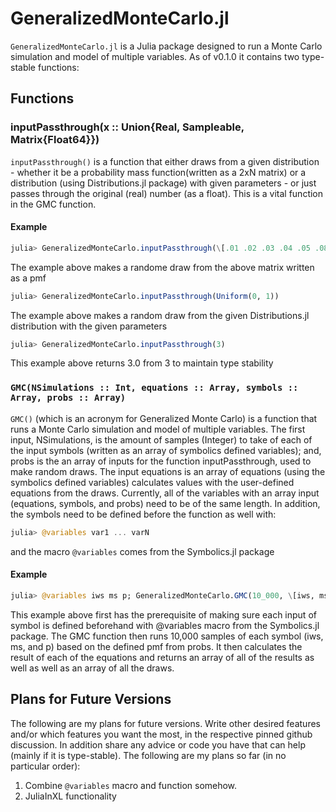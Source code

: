 # GeneralizedMonteCarlo.jl

`GeneralizedMonteCarlo.jl` is a Julia package designed to run a Monte Carlo simulation and model of multiple variables. 
As of v0.1.0 it contains two type-stable functions:

## Functions

### inputPassthrough(x :: Union{Real, Sampleable, Matrix{Float64}})

`inputPassthrough()` is a function that either draws from a given distribution - whether it be a probability mass function(written as a 2xN matrix) or a distribution (using Distributions.jl package) with given parameters - or just passes through the original (real) number (as a float). This is a vital function in the GMC function.

#### Example

```julia
julia> GeneralizedMonteCarlo.inputPassthrough(\[.01 .02 .03 .04 .05 .08; .1 .2 .3 .25 .10 .05\])
```

The example above makes a randome draw from the above matrix written as a pmf 

```julia
julia> GeneralizedMonteCarlo.inputPassthrough(Uniform(0, 1))
```
The example above makes a random draw from the given Distributions.jl distribution with the given parameters

```julia
julia> GeneralizedMonteCarlo.inputPassthrough(3) 
```

This example above returns 3.0 from 3 to maintain type stability 

### `GMC(NSimulations :: Int, equations :: Array, symbols :: Array, probs :: Array)`

`GMC()` (which is an acronym for Generalized Monte Carlo) is a function that runs a Monte Carlo simulation and model of multiple variables.
The first input, NSimulations, is the amount of samples (Integer) to take of each of the input symbols (written as an array of symbolics defined variables); and, probs is the an array of inputs for the function inputPassthrough, used to make random draws. The input equations is an array of equations (using the symbolics defined variables) calculates values with the user-defined equations from the draws. 
Currently, all of the variables with an array input (equations, symbols, and probs) need to be of the same length. 
In addition, the symbols need to be defined before the function as well with:

```julia
julia> @variables var1 ... varN
```

and the macro `@variables` comes from the Symbolics.jl package

#### Example
```julia
julia> @variables iws ms p; GeneralizedMonteCarlo.GMC(10_000, \[iws, ms, 190 + ms + p\], \[iws, ms, p\], \[\[10_000_000 10_500_000 11_000_000; 0.2 0.6 0.2\], \[0.01 0.02 0.03 0.04 0.05 0.08; 0.10 0.20 0.30 0.25 0.10 0.05\], \[-3.0 3.0; 0.5 0.5\]\]) 
```
This example above first has the prerequisite of making sure each input of symbol is defined beforehand with @variables macro from the Symbolics.jl package. The GMC function then runs 10,000 samples of each symbol (iws, ms, and p) based on the defined pmf from probs. It then calculates the result of each of the equations and returns an array of all of the results as well as well as an array of all the draws.
   
## Plans for Future Versions

The following are my plans for future versions. Write other desired features and/or which features you want the most, in the respective pinned github discussion. In addition share any advice or code you have that can help (mainly if it is type-stable). The following are my plans so far (in no particular order):

1.  Combine `@variables` macro and function somehow.
2.  JuliaInXL functionality
